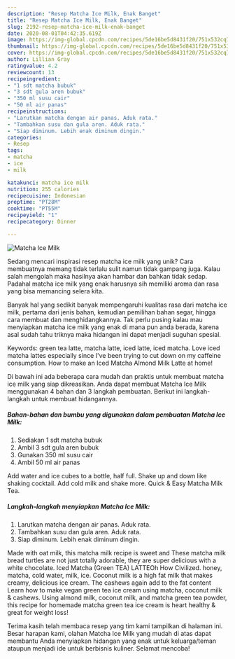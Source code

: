 ```yaml
---
description: "Resep Matcha Ice Milk, Enak Banget"
title: "Resep Matcha Ice Milk, Enak Banget"
slug: 2192-resep-matcha-ice-milk-enak-banget
date: 2020-08-01T04:42:35.619Z
image: https://img-global.cpcdn.com/recipes/5de16be5d8431f20/751x532cq70/matcha-ice-milk-foto-resep-utama.jpg
thumbnail: https://img-global.cpcdn.com/recipes/5de16be5d8431f20/751x532cq70/matcha-ice-milk-foto-resep-utama.jpg
cover: https://img-global.cpcdn.com/recipes/5de16be5d8431f20/751x532cq70/matcha-ice-milk-foto-resep-utama.jpg
author: Lillian Gray
ratingvalue: 4.2
reviewcount: 13
recipeingredient:
- "1 sdt matcha bubuk"
- "3 sdt gula aren bubuk"
- "350 ml susu cair"
- "50 ml air panas"
recipeinstructions:
- "Larutkan matcha dengan air panas. Aduk rata."
- "Tambahkan susu dan gula aren. Aduk rata."
- "Siap diminum. Lebih enak diminum dingin."
categories:
- Resep
tags:
- matcha
- ice
- milk

katakunci: matcha ice milk 
nutrition: 255 calories
recipecuisine: Indonesian
preptime: "PT28M"
cooktime: "PT55M"
recipeyield: "1"
recipecategory: Dinner

---
```



![Matcha Ice Milk](https://img-global.cpcdn.com/recipes/5de16be5d8431f20/751x532cq70/matcha-ice-milk-foto-resep-utama.jpg)

Sedang mencari inspirasi resep matcha ice milk yang unik? Cara membuatnya memang tidak terlalu sulit namun tidak gampang juga. Kalau salah mengolah maka hasilnya akan hambar dan bahkan tidak sedap. Padahal matcha ice milk yang enak harusnya sih memiliki aroma dan rasa yang bisa memancing selera kita.

Banyak hal yang sedikit banyak mempengaruhi kualitas rasa dari matcha ice milk, pertama dari jenis bahan, kemudian pemilihan bahan segar, hingga cara membuat dan menghidangkannya. Tak perlu pusing kalau mau menyiapkan matcha ice milk yang enak di mana pun anda berada, karena asal sudah tahu triknya maka hidangan ini dapat menjadi suguhan spesial.

Keywords: green tea latte, matcha latte, iced latte, iced matcha. Love iced matcha lattes especially since I&#39;ve been trying to cut down on my caffeine consumption. How to make an Iced Matcha Almond Milk Latte at home!


Di bawah ini ada beberapa cara mudah dan praktis untuk membuat matcha ice milk yang siap dikreasikan. Anda dapat membuat Matcha Ice Milk menggunakan 4 bahan dan 3 langkah pembuatan. Berikut ini langkah-langkah untuk membuat hidangannya.

<!--inarticleads1-->

##### Bahan-bahan dan bumbu yang digunakan dalam pembuatan Matcha Ice Milk:

1. Sediakan 1 sdt matcha bubuk
1. Ambil 3 sdt gula aren bubuk
1. Gunakan 350 ml susu cair
1. Ambil 50 ml air panas


Add water and ice cubes to a bottle, half full. Shake up and down like shaking cocktail. Add cold milk and shake more. Quick &amp; Easy Matcha Milk Tea. 

<!--inarticleads2-->

##### Langkah-langkah menyiapkan Matcha Ice Milk:

1. Larutkan matcha dengan air panas. Aduk rata.
1. Tambahkan susu dan gula aren. Aduk rata.
1. Siap diminum. Lebih enak diminum dingin.


Made with oat milk, this matcha milk recipe is sweet and These matcha milk bread turtles are not just totally adorable, they are super delicious with a white chocolate. Iced Matcha (Green TEA) LATTEOh How Civilized. honey, matcha, cold water, milk, ice. Coconut milk is a high fat milk that makes creamy, delicious ice cream. The cashews again add to the fat content Learn how to make vegan green tea ice cream using matcha, coconut milk &amp; cashews. Using almond milk, coconut milk, and matcha green tea powder, this recipe for homemade matcha green tea ice cream is heart healthy &amp; great for weight loss! 

Terima kasih telah membaca resep yang tim kami tampilkan di halaman ini. Besar harapan kami, olahan Matcha Ice Milk yang mudah di atas dapat membantu Anda menyiapkan hidangan yang enak untuk keluarga/teman ataupun menjadi ide untuk berbisnis kuliner. Selamat mencoba!
